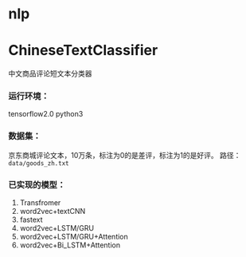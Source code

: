 # nlp

# ChineseTextClassifier
中文商品评论短文本分类器

### **运行环境：**

tensorflow2.0
python3



### 数据集：

京东商城评论文本，10万条，标注为0的是差评，标注为1的是好评。
路径：`data/goods_zh.txt`



### **已实现的模型：**

1. Transfromer
2. word2vec+textCNN
3. fastext
4. word2vec+LSTM/GRU
5. word2vec+LSTM/GRU+Attention
6. word2vec+Bi_LSTM+Attention
